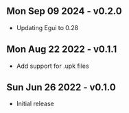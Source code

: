 ## Mon Sep 09 2024 - v0.2.0

- Updating Egui to 0.28

## Mon Aug 22 2022 - v0.1.1

- Add support for .upk files

## Sun Jun 26 2022 - v0.1.0

- Initial release

